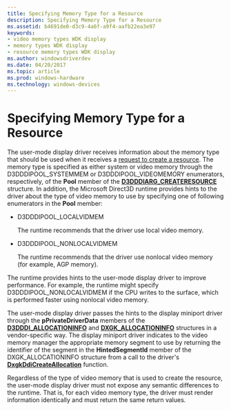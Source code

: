 ```yaml
---
title: Specifying Memory Type for a Resource
description: Specifying Memory Type for a Resource
ms.assetid: b4691de0-d3c9-4a6f-a9f4-aafb22ea3e97
keywords:
- video memory types WDK display
- memory types WDK display
- resource memory types WDK display
ms.author: windowsdriverdev
ms.date: 04/20/2017
ms.topic: article
ms.prod: windows-hardware
ms.technology: windows-devices
---
```


# Specifying Memory Type for a Resource


The user-mode display driver receives information about the memory type that should be used when it receives a [request to create a resource](requesting-and-using-surface-memory.md). The memory type is specified as either system or video memory through the D3DDDIPOOL\_SYSTEMMEM or D3DDDIPOOL\_VIDEOMEMORY enumerators, respectively, of the **Pool** member of the [**D3DDDIARG\_CREATERESOURCE**](https://msdn.microsoft.com/library/windows/hardware/ff542963) structure. In addition, the Microsoft Direct3D runtime provides hints to the driver about the type of video memory to use by specifying one of following enumerators in the **Pool** member:

-   D3DDDIPOOL\_LOCALVIDMEM

    The runtime recommends that the driver use local video memory.

-   D3DDDIPOOL\_NONLOCALVIDMEM

    The runtime recommends that the driver use nonlocal video memory (for example, AGP memory).

The runtime provides hints to the user-mode display driver to improve performance. For example, the runtime might specify D3DDDIPOOL\_NONLOCALVIDMEM if the CPU writes to the surface, which is performed faster using nonlocal video memory.

The user-mode display driver passes the hints to the display miniport driver through the **pPrivateDriverData** members of the [**D3DDDI\_ALLOCATIONINFO**](https://msdn.microsoft.com/library/windows/hardware/ff544364) and [**DXGK\_ALLOCATIONINFO**](https://msdn.microsoft.com/library/windows/hardware/ff560960) structures in a vendor-specific way. The display miniport driver indicates to the video memory manager the appropriate memory segment to use by returning the identifier of the segment in the **HintedSegmentId** member of the DXGK\_ALLOCATIONINFO structure from a call to the driver's [**DxgkDdiCreateAllocation**](https://msdn.microsoft.com/library/windows/hardware/ff559606) function.

Regardless of the type of video memory that is used to create the resource, the user-mode display driver must not expose any semantic differences to the runtime. That is, for each video memory type, the driver must render information identically and must return the same return values.

 

 





